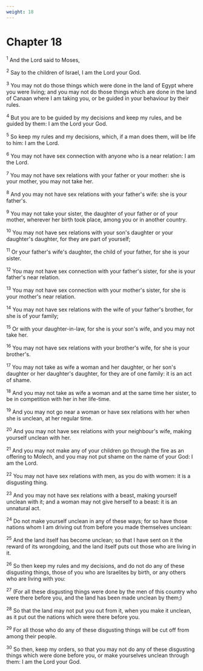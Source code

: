 ```yaml
---
weight: 18
---
```


# Chapter 18

<sup>1</sup> And the Lord said to Moses, 

<sup>2</sup> Say to the children of Israel, I am the Lord your God. 

<sup>3</sup> You may not do those things which were done in the land of Egypt where you were living; and you may not do those things which are done in the land of Canaan where I am taking you, or be guided in your behaviour by their rules. 

<sup>4</sup> But you are to be guided by my decisions and keep my rules, and be guided by them: I am the Lord your God. 

<sup>5</sup> So keep my rules and my decisions, which, if a man does them, will be life to him: I am the Lord. 

<sup>6</sup> You may not have sex connection with anyone who is a near relation: I am the Lord. 

<sup>7</sup> You may not have sex relations with your father or your mother: she is your mother, you may not take her. 

<sup>8</sup> And you may not have sex relations with your father's wife: she is your father's. 

<sup>9</sup> You may not take your sister, the daughter of your father or of your mother, wherever her birth took place, among you or in another country. 

<sup>10</sup> You may not have sex relations with your son's daughter or your daughter's daughter, for they are part of yourself; 

<sup>11</sup> Or your father's wife's daughter, the child of your father, for she is your sister. 

<sup>12</sup> You may not have sex connection with your father's sister, for she is your father's near relation. 

<sup>13</sup> You may not have sex connection with your mother's sister, for she is your mother's near relation. 

<sup>14</sup> You may not have sex relations with the wife of your father's brother, for she is of your family; 

<sup>15</sup> Or with your daughter-in-law, for she is your son's wife, and you may not take her. 

<sup>16</sup> You may not have sex relations with your brother's wife, for she is your brother's. 

<sup>17</sup> You may not take as wife a woman and her daughter, or her son's daughter or her daughter's daughter, for they are of one family: it is an act of shame. 

<sup>18</sup> And you may not take as wife a woman and at the same time her sister, to be in competition with her in her life-time. 

<sup>19</sup> And you may not go near a woman or have sex relations with her when she is unclean, at her regular time. 

<sup>20</sup> And you may not have sex relations with your neighbour's wife, making yourself unclean with her. 

<sup>21</sup> And you may not make any of your children go through the fire as an offering to Molech, and you may not put shame on the name of your God: I am the Lord. 

<sup>22</sup> You may not have sex relations with men, as you do with women: it is a disgusting thing. 

<sup>23</sup> And you may not have sex relations with a beast, making yourself unclean with it; and a woman may not give herself to a beast: it is an unnatural act. 

<sup>24</sup> Do not make yourself unclean in any of these ways; for so have those nations whom I am driving out from before you made themselves unclean: 

<sup>25</sup> And the land itself has become unclean; so that I have sent on it the reward of its wrongdoing, and the land itself puts out those who are living in it. 

<sup>26</sup> So then keep my rules and my decisions, and do not do any of these disgusting things, those of you who are Israelites by birth, or any others who are living with you: 

<sup>27</sup> (For all these disgusting things were done by the men of this country who were there before you, and the land has been made unclean by them;) 

<sup>28</sup> So that the land may not put you out from it, when you make it unclean, as it put out the nations which were there before you. 

<sup>29</sup> For all those who do any of these disgusting things will be cut off from among their people. 

<sup>30</sup> So then, keep my orders, so that you may not do any of these disgusting things which were done before you, or make yourselves unclean through them: I am the Lord your God. 


